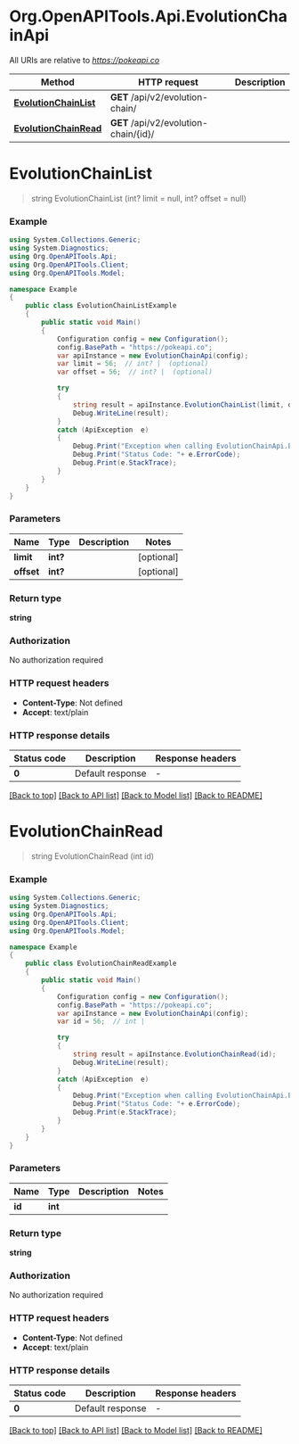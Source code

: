 # Org.OpenAPITools.Api.EvolutionChainApi

All URIs are relative to *https://pokeapi.co*

Method | HTTP request | Description
------------- | ------------- | -------------
[**EvolutionChainList**](EvolutionChainApi.md#evolutionchainlist) | **GET** /api/v2/evolution-chain/ | 
[**EvolutionChainRead**](EvolutionChainApi.md#evolutionchainread) | **GET** /api/v2/evolution-chain/{id}/ | 


<a name="evolutionchainlist"></a>
# **EvolutionChainList**
> string EvolutionChainList (int? limit = null, int? offset = null)



### Example
```csharp
using System.Collections.Generic;
using System.Diagnostics;
using Org.OpenAPITools.Api;
using Org.OpenAPITools.Client;
using Org.OpenAPITools.Model;

namespace Example
{
    public class EvolutionChainListExample
    {
        public static void Main()
        {
            Configuration config = new Configuration();
            config.BasePath = "https://pokeapi.co";
            var apiInstance = new EvolutionChainApi(config);
            var limit = 56;  // int? |  (optional) 
            var offset = 56;  // int? |  (optional) 

            try
            {
                string result = apiInstance.EvolutionChainList(limit, offset);
                Debug.WriteLine(result);
            }
            catch (ApiException  e)
            {
                Debug.Print("Exception when calling EvolutionChainApi.EvolutionChainList: " + e.Message );
                Debug.Print("Status Code: "+ e.ErrorCode);
                Debug.Print(e.StackTrace);
            }
        }
    }
}
```

### Parameters

Name | Type | Description  | Notes
------------- | ------------- | ------------- | -------------
 **limit** | **int?**|  | [optional] 
 **offset** | **int?**|  | [optional] 

### Return type

**string**

### Authorization

No authorization required

### HTTP request headers

 - **Content-Type**: Not defined
 - **Accept**: text/plain


### HTTP response details
| Status code | Description | Response headers |
|-------------|-------------|------------------|
| **0** | Default response |  -  |

[[Back to top]](#) [[Back to API list]](../README.md#documentation-for-api-endpoints) [[Back to Model list]](../README.md#documentation-for-models) [[Back to README]](../README.md)

<a name="evolutionchainread"></a>
# **EvolutionChainRead**
> string EvolutionChainRead (int id)



### Example
```csharp
using System.Collections.Generic;
using System.Diagnostics;
using Org.OpenAPITools.Api;
using Org.OpenAPITools.Client;
using Org.OpenAPITools.Model;

namespace Example
{
    public class EvolutionChainReadExample
    {
        public static void Main()
        {
            Configuration config = new Configuration();
            config.BasePath = "https://pokeapi.co";
            var apiInstance = new EvolutionChainApi(config);
            var id = 56;  // int | 

            try
            {
                string result = apiInstance.EvolutionChainRead(id);
                Debug.WriteLine(result);
            }
            catch (ApiException  e)
            {
                Debug.Print("Exception when calling EvolutionChainApi.EvolutionChainRead: " + e.Message );
                Debug.Print("Status Code: "+ e.ErrorCode);
                Debug.Print(e.StackTrace);
            }
        }
    }
}
```

### Parameters

Name | Type | Description  | Notes
------------- | ------------- | ------------- | -------------
 **id** | **int**|  | 

### Return type

**string**

### Authorization

No authorization required

### HTTP request headers

 - **Content-Type**: Not defined
 - **Accept**: text/plain


### HTTP response details
| Status code | Description | Response headers |
|-------------|-------------|------------------|
| **0** | Default response |  -  |

[[Back to top]](#) [[Back to API list]](../README.md#documentation-for-api-endpoints) [[Back to Model list]](../README.md#documentation-for-models) [[Back to README]](../README.md)

